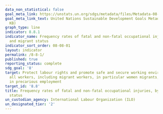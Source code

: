 ```yaml
---
data_non_statistical: false
goal_meta_link: https://unstats.un.org/sdgs/metadata/files/Metadata-08-08-01.pdf
goal_meta_link_text: United Nations Sustainable Development Goals Metadata (PDF 381
  KB)
graph_type: line
indicator: 8.8.1
indicator_name: Frequency rates of fatal and non-fatal occupational injuries, by sex
  and migrant status
indicator_sort_order: 08-08-01
layout: indicator
permalink: /8-8-1/
published: true
reporting_status: complete
sdg_goal: '8'
target: Protect labour rights and promote safe and secure working environments for
  all workers, including migrant workers, in particular women migrants, and those
  in precarious employment
target_id: '8.8'
title: Frequency rates of fatal and non-fatal occupational injuries, by sex and migrant
  status
un_custodian_agency: International Labour Organization (ILO)
un_designated_tier: '2'
---
```

